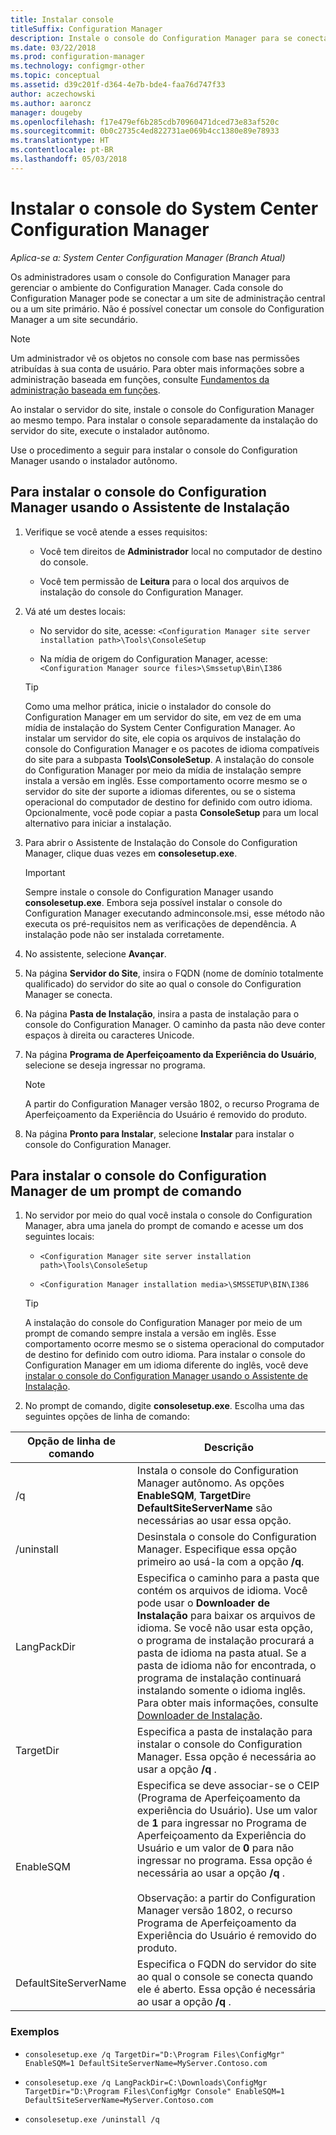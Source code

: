 ```yaml
---
title: Instalar console
titleSuffix: Configuration Manager
description: Instale o console do Configuration Manager para se conectar a um site de administração central ou um site primário.
ms.date: 03/22/2018
ms.prod: configuration-manager
ms.technology: configmgr-other
ms.topic: conceptual
ms.assetid: d39c201f-d364-4e7b-bde4-faa76d747f33
author: aczechowski
ms.author: aaroncz
manager: dougeby
ms.openlocfilehash: f17e479ef6b285cdb70960471dced73e83af520c
ms.sourcegitcommit: 0b0c2735c4ed822731ae069b4cc1380e89e78933
ms.translationtype: HT
ms.contentlocale: pt-BR
ms.lasthandoff: 05/03/2018
---
```

# <a name="install-the-system-center-configuration-manager-console"></a>Instalar o console do System Center Configuration Manager

*Aplica-se a: System Center Configuration Manager (Branch Atual)*

Os administradores usam o console do Configuration Manager para gerenciar o ambiente do Configuration Manager. Cada console do Configuration Manager pode se conectar a um site de administração central ou a um site primário. Não é possível conectar um console do Configuration Manager a um site secundário.

> [!NOTE]  
>  Um administrador vê os objetos no console com base nas permissões atribuídas à sua conta de usuário. Para obter mais informações sobre a administração baseada em funções, consulte [Fundamentos da administração baseada em funções](../../../../core/understand/fundamentals-of-role-based-administration.md).  

 Ao instalar o servidor do site, instale o console do Configuration Manager ao mesmo tempo. Para instalar o console separadamente da instalação do servidor do site, execute o instalador autônomo.  

 Use o procedimento a seguir para instalar o console do Configuration Manager usando o instalador autônomo.  

## <a name="to-install-the-configuration-manager-console-by-using-the-setup-wizard"></a>Para instalar o console do Configuration Manager usando o Assistente de Instalação  

1.  Verifique se você atende a esses requisitos:  

    -  Você tem direitos de **Administrador** local no computador de destino do console.  

    -   Você tem permissão de **Leitura** para o local dos arquivos de instalação do console do Configuration Manager.  

2.  Vá até um destes locais:  

    -   No servidor do site, acesse: `<Configuration Manager site server installation path>\Tools\ConsoleSetup`  

    -   Na mídia de origem do Configuration Manager, acesse: `<Configuration Manager source files>\Smssetup\Bin\I386`  

    > [!TIP]  
    >  Como uma melhor prática, inicie o instalador do console do Configuration Manager em um servidor do site, em vez de em uma mídia de instalação do System Center Configuration Manager. Ao instalar um servidor do site, ele copia os arquivos de instalação do console do Configuration Manager e os pacotes de idioma compatíveis do site para a subpasta **Tools\ConsoleSetup**. A instalação do console do Configuration Manager por meio da mídia de instalação sempre instala a versão em inglês. Esse comportamento ocorre mesmo se o servidor do site der suporte a idiomas diferentes, ou se o sistema operacional do computador de destino for definido com outro idioma. Opcionalmente, você pode copiar a pasta **ConsoleSetup** para um local alternativo para iniciar a instalação.

3.  Para abrir o Assistente de Instalação do Console do Configuration Manager, clique duas vezes em **consolesetup.exe**.  

    > [!IMPORTANT]  
    >  Sempre instale o console do Configuration Manager usando **consolesetup.exe**. Embora seja possível instalar o console do Configuration Manager executando adminconsole.msi, esse método não executa os pré-requisitos nem as verificações de dependência. A instalação pode não ser instalada corretamente.  

4.  No assistente, selecione **Avançar**.  

5.  Na página **Servidor do Site**, insira o FQDN (nome de domínio totalmente qualificado) do servidor do site ao qual o console do Configuration Manager se conecta.  

6.  Na página **Pasta de Instalação**, insira a pasta de instalação para o console do Configuration Manager. O caminho da pasta não deve conter espaços à direita ou caracteres Unicode.  

7.  Na página **Programa de Aperfeiçoamento da Experiência do Usuário**, selecione se deseja ingressar no programa.  
    > [!Note]  
    > A partir do Configuration Manager versão 1802, o recurso Programa de Aperfeiçoamento da Experiência do Usuário é removido do produto.

8.  Na página **Pronto para Instalar**, selecione **Instalar** para instalar o console do Configuration Manager.  



## <a name="to-install-the-configuration-manager-console-from-a-command-prompt"></a>Para instalar o console do Configuration Manager de um prompt de comando  

1.  No servidor por meio do qual você instala o console do Configuration Manager, abra uma janela do prompt de comando e acesse um dos seguintes locais:  

    -   `<Configuration Manager site server installation path>\Tools\ConsoleSetup`  

    -   `<Configuration Manager installation media>\SMSSETUP\BIN\I386`  

    > [!TIP]  
    >  A instalação do console do Configuration Manager por meio de um prompt de comando sempre instala a versão em inglês. Esse comportamento ocorre mesmo se o sistema operacional do computador de destino for definido com outro idioma. Para instalar o console do Configuration Manager em um idioma diferente do inglês, você deve [instalar o console do Configuration Manager usando o Assistente de Instalação](#to-install-the-configuration-manager-console-by-using-the-setup-wizard).  

2.  No prompt de comando, digite **consolesetup.exe**. Escolha uma das seguintes opções de linha de comando:  

|  Opção de linha de comando     | Descrição     |
  |-------------|-------------|
  |/q|Instala o console do Configuration Manager autônomo. As opções **EnableSQM**, **TargetDir**e **DefaultSiteServerName** são necessárias ao usar essa opção.|  
  |/uninstall|Desinstala o console do Configuration Manager. Especifique essa opção primeiro ao usá-la com a opção **/q**.|  
  |LangPackDir|Especifica o caminho para a pasta que contém os arquivos de idioma. Você pode usar o **Downloader de Instalação** para baixar os arquivos de idioma. Se você não usar esta opção, o programa de instalação procurará a pasta de idioma na pasta atual. Se a pasta de idioma não for encontrada, o programa de instalação continuará instalando somente o idioma inglês. Para obter mais informações, consulte [Downloader de Instalação](setup-downloader.md).|  
  |TargetDir|Especifica a pasta de instalação para instalar o console do Configuration Manager. Essa opção é necessária ao usar a opção **/q** .|  
  |EnableSQM|Especifica se deve associar-se o CEIP (Programa de Aperfeiçoamento da experiência do Usuário). Use um valor de **1** para ingressar no Programa de Aperfeiçoamento da Experiência do Usuário e um valor de **0** para não ingressar no programa. Essa opção é necessária ao usar a opção **/q** .</br></br>Observação: a partir do Configuration Manager versão 1802, o recurso Programa de Aperfeiçoamento da Experiência do Usuário é removido do produto.|  
  |DefaultSiteServerName|Especifica o FQDN do servidor do site ao qual o console se conecta quando ele é aberto. Essa opção é necessária ao usar a opção **/q** .|  


  ### <a name="examples"></a>Exemplos

  -  `consolesetup.exe /q TargetDir="D:\Program Files\ConfigMgr" EnableSQM=1 DefaultSiteServerName=MyServer.Contoso.com`  

  -  `consolesetup.exe /q LangPackDir=C:\Downloads\ConfigMgr TargetDir="D:\Program Files\ConfigMgr Console" EnableSQM=1 DefaultSiteServerName=MyServer.Contoso.com`  

  -  `consolesetup.exe /uninstall /q`  
